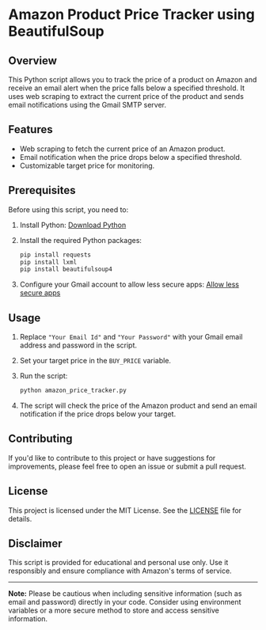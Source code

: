 # Amazon Product Price Tracker using BeautifulSoup

## Overview

This Python script allows you to track the price of a product on Amazon and receive an email alert when the price falls below a specified threshold. 
It uses web scraping to extract the current price of the product and sends email notifications using the Gmail SMTP server.

## Features

- Web scraping to fetch the current price of an Amazon product.
- Email notification when the price drops below a specified threshold.
- Customizable target price for monitoring.

## Prerequisites

Before using this script, you need to:

1. Install Python: [Download Python](https://www.python.org/downloads/)

2. Install the required Python packages:

   ```bash
   pip install requests
   pip install lxml
   pip install beautifulsoup4
   ```

3. Configure your Gmail account to allow less secure apps: [Allow less secure apps](https://support.google.com/accounts/answer/185833)

## Usage

1. Replace `"Your Email Id"` and `"Your Password"` with your Gmail email address and password in the script.

2. Set your target price in the `BUY_PRICE` variable.

3. Run the script:

   ```bash
   python amazon_price_tracker.py
   ```

4. The script will check the price of the Amazon product and send an email notification if the price drops below your target.

## Contributing

If you'd like to contribute to this project or have suggestions for improvements, please feel free to open an issue or submit a pull request.

## License

This project is licensed under the MIT License. See the [LICENSE](LICENSE) file for details.

## Disclaimer

This script is provided for educational and personal use only. Use it responsibly and ensure compliance with Amazon's terms of service.

---

**Note:** Please be cautious when including sensitive information (such as email and password) directly in your code. Consider using environment variables or a more secure method to store and access sensitive information.
```
